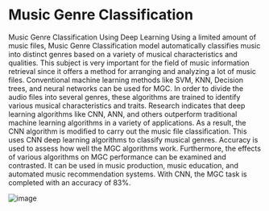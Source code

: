 # Music Genre Classification
 Music Genre Classification Using Deep Learning
Using a limited amount of music files, Music Genre Classification model automatically classifies music into distinct genres based on a variety of musical characteristics and qualities. This subject is very important for the field of music information retrieval since it offers a method for arranging and analyzing a lot of music files. Conventional machine learning methods like SVM, KNN, Decision trees, and neural networks can be used for MGC. In order to divide the audio files into several genres, these algorithms are trained to identify various musical characteristics and traits. Research indicates that deep learning algorithms like CNN, ANN, and others outperform traditional machine learning algorithms in a variety of applications. As a result, the CNN algorithm is modified to carry out the music file classification. This uses CNN deep learning algorithms to classify musical genres. Accuracy is used to assess how well the MGC algorithms work. Furthermore, the effects of various algorithms on MGC performance can be examined and contrasted. It can be used in music production, music education, and automated music recommendation systems. With CNN, the MGC task is completed with an accuracy of 83%.


![image](https://github.com/akashnani03/Music-Genre-Classification/assets/103095068/2db27d91-eb90-402a-95fe-d9e9194875fb)
